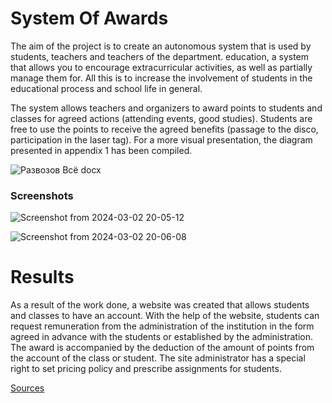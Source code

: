 # System Of Awards

The aim of the project is to create an autonomous system that is used by students, teachers and teachers of the department. education, a system that allows you to encourage extracurricular activities, as well as partially manage them for. All this is to increase the involvement of students in the educational process and school life in general.

The system allows teachers and organizers to award points to students and classes for agreed actions (attending events, good studies). Students are free to use the points to receive the agreed benefits (passage to the disco, participation in the laser tag).
For a more visual presentation, the diagram presented in appendix 1 has been compiled.

![Развозов Всё docx](https://github.com/just-a-pancil/soa/assets/42276706/e7277810-9da0-4c06-92ce-7f1d680ed591)

### Screenshots
![Screenshot from 2024-03-02 20-05-12](https://github.com/just-a-pancil/soa/assets/42276706/de7873d3-69fa-4985-a2d8-3cdc9bb8c0cc)

![Screenshot from 2024-03-02 20-06-08](https://github.com/just-a-pancil/soa/assets/42276706/ceceb64d-2b3b-43be-b38a-130cb35f8205)

# Results 
As a result of the work done, a website was created that allows students and classes to have an account. With the help of the website, students can request remuneration from the administration of the institution in the form agreed in advance with the students or established by the administration. The award is accompanied by the deduction of the amount of points from the account of the class or student. The site administrator has a special right to set pricing policy and prescribe assignments for students.

[Sources]([url](https://docs.google.com/document/d/18YFokUoQcC9U9EcA-pOQTtKDIiVKERJk/edit)https://docs.google.com/document/d/18YFokUoQcC9U9EcA-pOQTtKDIiVKERJk/edit)
